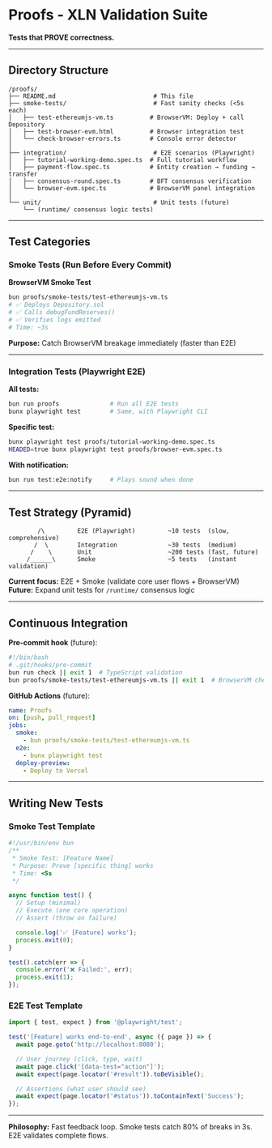 # Proofs - XLN Validation Suite

**Tests that PROVE correctness.**

---

## Directory Structure

```
/proofs/
├── README.md                           # This file
├── smoke-tests/                        # Fast sanity checks (<5s each)
│   ├── test-ethereumjs-vm.ts          # BrowserVM: Deploy + call Depository
│   ├── test-browser-evm.html          # Browser integration test
│   └── check-browser-errors.ts        # Console error detector
│
├── integration/                        # E2E scenarios (Playwright)
│   ├── tutorial-working-demo.spec.ts  # Full tutorial workflow
│   ├── payment-flow.spec.ts           # Entity creation → funding → transfer
│   ├── consensus-round.spec.ts        # BFT consensus verification
│   └── browser-evm.spec.ts            # BrowserVM panel integration
│
└── unit/                               # Unit tests (future)
    └── (runtime/ consensus logic tests)
```

---

## Test Categories

### Smoke Tests (Run Before Every Commit)

**BrowserVM Smoke Test**
```bash
bun proofs/smoke-tests/test-ethereumjs-vm.ts
# ✅ Deploys Depository.sol
# ✅ Calls debugFundReserves()
# ✅ Verifies logs emitted
# Time: ~3s
```

**Purpose:** Catch BrowserVM breakage immediately (faster than E2E)

---

### Integration Tests (Playwright E2E)

**All tests:**
```bash
bun run proofs              # Run all E2E tests
bunx playwright test        # Same, with Playwright CLI
```

**Specific test:**
```bash
bunx playwright test proofs/tutorial-working-demo.spec.ts
HEADED=true bunx playwright test proofs/browser-evm.spec.ts
```

**With notification:**
```bash
bun run test:e2e:notify     # Plays sound when done
```

---

## Test Strategy (Pyramid)

```
        /\         E2E (Playwright)         ~10 tests  (slow, comprehensive)
       /  \        Integration              ~30 tests  (medium)
      /    \       Unit                     ~200 tests (fast, future)
     /______\      Smoke                    ~5 tests   (instant validation)
```

**Current focus:** E2E + Smoke (validate core user flows + BrowserVM)
**Future:** Expand unit tests for `/runtime/` consensus logic

---

## Continuous Integration

**Pre-commit hook** (future):
```bash
#!/bin/bash
# .git/hooks/pre-commit
bun run check || exit 1  # TypeScript validation
bun proofs/smoke-tests/test-ethereumjs-vm.ts || exit 1  # BrowserVM check
```

**GitHub Actions** (future):
```yaml
name: Proofs
on: [push, pull_request]
jobs:
  smoke:
    - bun proofs/smoke-tests/test-ethereumjs-vm.ts
  e2e:
    - bunx playwright test
  deploy-preview:
    - Deploy to Vercel
```

---

## Writing New Tests

### Smoke Test Template

```typescript
#!/usr/bin/env bun
/**
 * Smoke Test: [Feature Name]
 * Purpose: Prove [specific thing] works
 * Time: <5s
 */

async function test() {
  // Setup (minimal)
  // Execute (one core operation)
  // Assert (throw on failure)

  console.log('✅ [Feature] works');
  process.exit(0);
}

test().catch(err => {
  console.error('❌ Failed:', err);
  process.exit(1);
});
```

### E2E Test Template

```typescript
import { test, expect } from '@playwright/test';

test('[Feature] works end-to-end', async ({ page }) => {
  await page.goto('http://localhost:8080');

  // User journey (click, type, wait)
  await page.click('[data-test="action"]');
  await expect(page.locator('#result')).toBeVisible();

  // Assertions (what user should see)
  await expect(page.locator('#status')).toContainText('Success');
});
```

---

**Philosophy:** Fast feedback loop. Smoke tests catch 80% of breaks in 3s. E2E validates complete flows.
